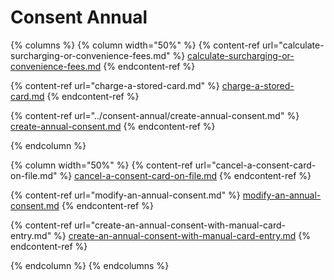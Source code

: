 # Consent Annual

{% columns %}
{% column width="50%" %}
{% content-ref url="calculate-surcharging-or-convenience-fees.md" %}
[calculate-surcharging-or-convenience-fees.md](calculate-surcharging-or-convenience-fees.md)
{% endcontent-ref %}

{% content-ref url="charge-a-stored-card.md" %}
[charge-a-stored-card.md](charge-a-stored-card.md)
{% endcontent-ref %}

{% content-ref url="../consent-annual/create-annual-consent.md" %}
[create-annual-consent.md](../consent-annual/create-annual-consent.md)
{% endcontent-ref %}


{% endcolumn %}

{% column width="50%" %}
{% content-ref url="cancel-a-consent-card-on-file.md" %}
[cancel-a-consent-card-on-file.md](cancel-a-consent-card-on-file.md)
{% endcontent-ref %}

{% content-ref url="modify-an-annual-consent.md" %}
[modify-an-annual-consent.md](modify-an-annual-consent.md)
{% endcontent-ref %}

{% content-ref url="create-an-annual-consent-with-manual-card-entry.md" %}
[create-an-annual-consent-with-manual-card-entry.md](create-an-annual-consent-with-manual-card-entry.md)
{% endcontent-ref %}


{% endcolumn %}
{% endcolumns %}
